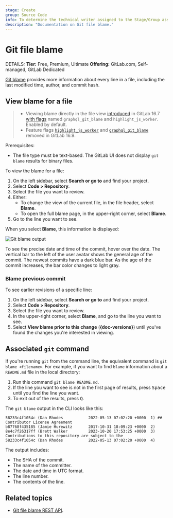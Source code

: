 ```yaml
---
stage: Create
group: Source Code
info: To determine the technical writer assigned to the Stage/Group associated with this page, see https://handbook.gitlab.com/handbook/product/ux/technical-writing/#assignments
description: "Documentation on Git file blame."
---
```


# Git file blame

DETAILS:
**Tier:** Free, Premium, Ultimate
**Offering:** GitLab.com, Self-managed, GitLab Dedicated

[Git blame](https://git-scm.com/docs/git-blame) provides more information
about every line in a file, including the last modified time, author, and
commit hash.

## View blame for a file

> - Viewing blame directly in the file view [introduced](https://gitlab.com/gitlab-org/gitlab/-/issues/430950) in GitLab 16.7 [with flags](../../../../administration/feature_flags.md) named `graphql_git_blame` and `highlight_js_worker`. Enabled by default.
> - Feature flags [`highlight_js_worker`](https://gitlab.com/gitlab-org/gitlab/-/issues/432706) and [`graphql_git_blame`](https://gitlab.com/gitlab-org/gitlab/-/issues/439847) removed in GitLab 16.9.

Prerequisites:

- The file type must be text-based. The GitLab UI does not display
  `git blame` results for binary files.

To view the blame for a file:

1. On the left sidebar, select **Search or go to** and find your project.
1. Select **Code > Repository**.
1. Select the file you want to review.
1. Either:
   - To change the view of the current file, in the file header, select **Blame**.
   - To open the full blame page, in the upper-right corner, select **Blame**.
1. Go to the line you want to see.

When you select **Blame**, this information is displayed:

![Git blame output](img/file_blame_output_v16_6.png "Blame button output")

To see the precise date and time of the commit, hover over the date. The vertical bar
to the left of the user avatar shows the general age of the commit. The newest
commits have a dark blue bar. As the age of the commit increases, the bar color
changes to light gray.

### Blame previous commit

To see earlier revisions of a specific line:

1. On the left sidebar, select **Search or go to** and find your project.
1. Select **Code > Repository**.
1. Select the file you want to review.
1. In the upper-right corner, select **Blame**, and go to the line you want to see.
1. Select **View blame prior to this change** (**{doc-versions}**)
   until you've found the changes you're interested in viewing.

## Associated `git` command

If you're running `git` from the command line, the equivalent command is
`git blame <filename>`. For example, if you want to find `blame` information
about a `README.md` file in the local directory:

1. Run this command `git blame README.md`.
1. If the line you want to see is not in the first page of results, press <kbd>Space</kbd>
   until you find the line you want.
1. To exit out of the results, press <kbd>Q</kbd>.

The `git blame` output in the CLI looks like this:

```shell
58233c4f1054c (Dan Rhodes           2022-05-13 07:02:20 +0000  1) ## Contributor License Agreement
b87768f435185 (Jamie Hurewitz       2017-10-31 18:09:23 +0000  2)
8e4c7f26317ff (Brett Walker         2023-10-20 17:53:25 +0000  3) Contributions to this repository are subject to the
58233c4f1054c (Dan Rhodes           2022-05-13 07:02:20 +0000  4)
```

The output includes:

- The SHA of the commit.
- The name of the committer.
- The date and time in UTC format.
- The line number.
- The contents of the line.

## Related topics

- [Git file blame REST API](../../../../api/repository_files.md#get-file-blame-from-repository).
